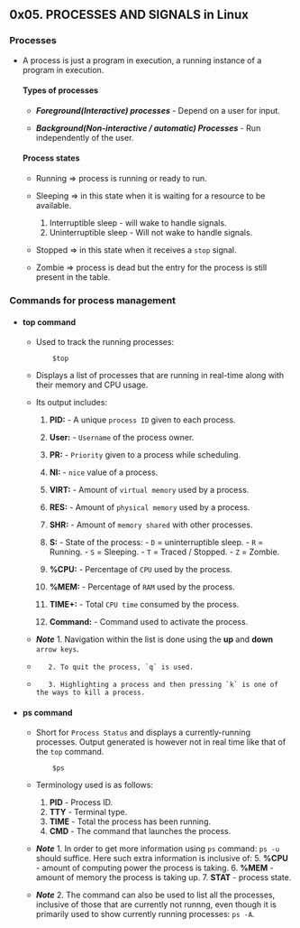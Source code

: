 ## 0x05. PROCESSES AND SIGNALS in Linux


### Processes

- A process is just a program in execution, a running instance of a program in execution.

	#### Types of processes

	- ___Foreground(Interactive) processes___ - Depend on a user for input.

	- ___Background(Non-interactive / automatic) Processes___ - Run independently of the user.


	#### Process states


	- Running => process is running or ready to run. 

	- Sleeping => in this state when it is waiting for a resource to be available.
		1. Interruptible sleep - will wake to handle signals.
		2. Uninterruptible sleep - Will not wake to handle signals.

	- Stopped => in this state when it receives a `stop` signal.

	- Zombie => process is dead but the entry for the process is still present in the table.


### Commands for process management

- #### top command

	- Used to track the running processes:

		```
			$top
		```
	- Displays a list of processes that are running in real-time along with their memory and CPU usage.

	- Its output includes:

		1. __PID:__ - A unique `process ID` given to each process.
		2. __User:__ - `Username` of the process owner.
		3. __PR:__ - `Priority` given to a process while scheduling.
		4. __NI:__ - `nice` value of a process.
		5. __VIRT:__ - Amount of `virtual memory` used by a process.
		6. __RES:__ - Amount of `physical memory` used by a process.
		7. __SHR:__ - Amount of `memory shared` with other processes.
		8. __S:__ - State of the process:
						- `D` = uninterruptible sleep.
						- `R` = Running.
						- `S` = Sleeping.
						- `T` = Traced / Stopped.
						- `Z` = Zombie.
		
		9. __%CPU:__ - Percentage of `CPU` used by the process.
		10. __%MEM:__ - Percentage of `RAM` used by the process.
		11. __TIME+:__ - Total `CPU time` consumed by the process.
		12. __Command:__ - Command used to activate the process.

	- __*Note*__ 1. Navigation within the list is done using the __up__ and __down__ `arrow keys`.
	-	     2. To quit the process, `q` is used.
	- 	     3. Highlighting a process and then pressing `k` is one of the ways to kill a process.


- #### ps command

	- Short for `Process Status` and displays a currently-running processes. Output generated is however not in real time like that of the `top` command.

		```
			$ps
		```

	- Terminology used is as follows:
		1. __PID__ - Process ID.
		2. __TTY__ - Terminal type.
		3. __TIME__ - Total the process has been running.
		4. __CMD__ - The command that launches the process.


	- __*Note*__ 1. In order to get more information using `ps` command: `ps -u` should suffice. Here such extra information is inclusive of:
		5. __%CPU__ - amount of computing power the process is taking.
		6. __%MEM__ - amount of memory the process is taking up.
		7. __STAT__ - process state.

	- __*Note*__ 2. The command can also be used to list all the processes, 
inclusive of those that are currently not runnng,
even though it is primarily used to show currently running processes: `ps -A`.

